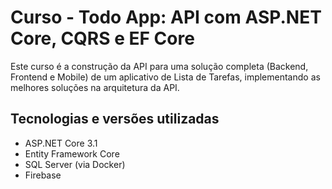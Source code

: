 # Curso - Todo App: API com ASP.NET Core, CQRS e EF Core
Este curso é a construção da API para uma solução completa (Backend, Frontend e Mobile) de um aplicativo de Lista de Tarefas, implementando as melhores soluções na arquitetura da API.

## Tecnologias e versões utilizadas
*   ASP.NET Core 3.1
*   Entity Framework Core
*   SQL Server (via Docker)
*   Firebase
